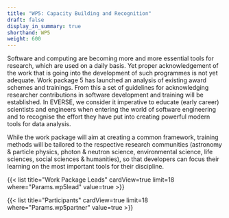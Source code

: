 ```yaml
---
title: "WP5: Capacity Building and Recognition"
draft: false
display_in_summary: true
shorthand: WP5
weight: 600
---
```


Software and computing are becoming more and more essential tools for research, which are used on a daily basis. Yet proper acknowledgement of the work that is going into the development of such programmes is not yet adequate. Work package 5 has launched an analysis of existing award schemes and trainings. From this a set of guidelines for acknowledging researcher contributions in software development and training will be established. In EVERSE, we consider it imperative to  educate (early career) scientists and engineers when entering the world of software engineering and to recognise the effort they have put into creating powerful modern tools for data analysis.

While the work package will aim at creating a common framework, training methods will be tailored to the respective research communities (astronomy & particle physics, photon & neutron science, environmental science, life sciences, social sciences & humanities), so that developers can focus their learning on the most important tools for their discipline.

{{< list title="Work Package Leads" cardView=true limit=18 where="Params.wp5lead" value=true  >}}

<!-- {{< list title="People" cardView=true limit=18 where="Params.wp5" value=true  >}} -->

{{< list title="Participants" cardView=true limit=18 where="Params.wp5partner" value=true  >}}
